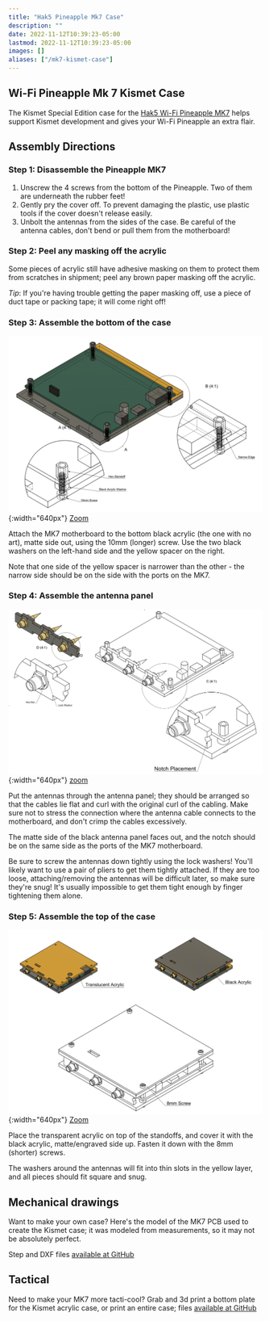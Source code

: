 ```yaml
---
title: "Hak5 Pineapple Mk7 Case"
description: ""
date: 2022-11-12T10:39:23-05:00
lastmod: 2022-11-12T10:39:23-05:00
images: []
aliases: ["/mk7-kismet-case"]
---
```


## Wi-Fi Pineapple Mk 7 Kismet Case

The Kismet Special Edition case for the [Hak5 Wi-Fi Pineapple MK7](https://shop.hak5.org/products/wifi-pineapple) helps support Kismet development and gives your Wi-Fi Pineapple an extra flair.

## Assembly Directions

### Step 1:  Disassemble the Pineapple MK7

1. Unscrew the 4 screws from the bottom of the Pineapple.  Two of them are underneath the rubber feet!
2. Gently pry the cover off.  To prevent damaging the plastic, use plastic tools if the cover doesn't release easily.
3. Unbolt the antennas from the sides of the case.  Be careful of the antenna cables, don't bend or pull them from the motherboard!

### Step 2:  Peel any masking off the acrylic

Some pieces of acrylic still have adhesive masking on them to protect them from scratches in shipment; peel any brown paper masking off the acrylic.

*Tip*: If you're having trouble getting the paper masking off, use a piece of duct tape or packing tape; it will come right off!

### Step 3:  Assemble the bottom of the case
![Step 3](mk7-case-step1.png){:width="640px"} [Zoom](mk7-case-step1.png)

Attach the MK7 motherboard to the bottom black acrylic (the one with no art), matte side out, using the 10mm (longer) screw.  Use the two black washers on the left-hand side and the yellow spacer on the right.

Note that one side of the yellow spacer is narrower than the other - the narrow side should be on the side with the ports on the MK7.

### Step 4:  Assemble the antenna panel
![Step 4](mk7-case-step2.png){:width="640px"} [zoom](mk7-case-step2.png)

Put the antennas through the antenna panel; they should be arranged so that the cables lie flat and curl with the original curl of the cabling.  Make sure not to stress the connection where the antenna cable connects to the motherboard, and don't crimp the cables excessively.

The matte side of the black antenna panel faces out, and the notch should be on the same side as the ports of the MK7 motherboard.

Be sure to screw the antennas down tightly using the lock washers!  You'll likely want to use a pair of pliers to get them tightly attached.  If they are too loose, attaching/removing the antennas will be difficult later, so make sure they're snug!  It's usually impossible to get them tight enough by finger tightening them alone.

### Step 5:  Assemble the top of the case
![Step 4](mk7-case-step3.png){:width="640px"} [Zoom](mk7-case-step3.png)

Place the transparent acrylic on top of the standoffs, and cover it with the black acrylic, matte/engraved side up.  Fasten it down with the 8mm (shorter) screws.

The washers around the antennas will fit into thin slots in the yellow layer, and all pieces should fit square and snug.

## Mechanical drawings

Want to make your own case?  Here's the model of the MK7 PCB used to create the Kismet case; it was modeled from measurements, so it may not be absolutely perfect.

Step and DXF files [available at GitHub](https://github.com/kismetwireless/cases/tree/main/hak5-pineapple-mk7)

## Tactical

Need to make your MK7 more tacti-cool?  Grab and 3d print a bottom plate for the Kismet acrylic case, or print an entire case; files [available at GitHub](https://github.com/kismetwireless/cases/tree/main/hak5-pineapple-mk7)

